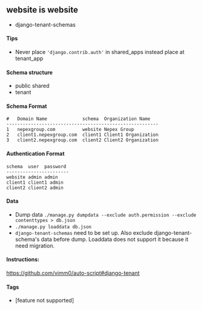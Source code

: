 ## website is website

- django-tenant-schemas

#### Tips
- Never place `'django.contrib.auth'` in shared_apps instead place at tenant_app
#### Schema structure

- public shared
- tenant

#### Schema Format
```
#   Domain Name             schema  Organization Name
--------------------------------------------------------
1	nepexgroup.com	        website	Nepex Group
2	client1.nepexgroup.com	client1	Client1 Organization
3	client2.nepexgroup.com	client2	Client2 Organization

```

#### Authentication Format
```
schema  user  password
-----------------------
website admin admin
client1 client1 admin
client2 client2 admin
```

#### Data
- Dump data `./manage.py dumpdata --exclude auth.permission --exclude contenttypes > db.json`
- `./manage.py loaddata db.json`
- `django-tenant-schemas` need to be set up. Also exclude  django-tenant-schema's data before dump. Loaddata does not support it because it need migration.


#### Instructions:
https://github.com/vimm0/auto-script#django-tenant


#### Tags
- [feature not supported]

